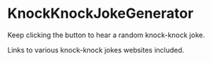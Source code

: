 # KnockKnockJokeGenerator

Keep clicking the button to hear a random knock-knock joke.

Links to various knock-knock jokes websites included.
